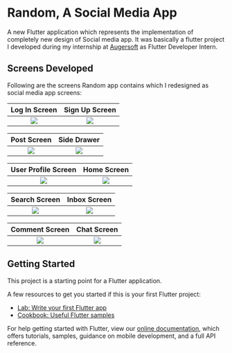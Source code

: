 
# Random, A Social Media App

A new Flutter application which represents the implementation of completely new design of Social media app. It was basically a flutter project I developed during my internship at [Augersoft](https://www.augersoft.com/) as Flutter Developer Intern.

## Screens Developed

Following are the screens Random app contains which I redesigned as social media app screens:

Log In Screen             |   Sign Up Screen
:-------------------------:|:-------------------------:
![](https://github.com/ZAINBASHARATALI/Random-a-social-media-flutter-app-/blob/master/video&images/Screenshot%202022-04-15%20at%2010.42.23%20PM.png?raw=true)  |  ![](https://github.com/ZAINBASHARATALI/Random-a-social-media-flutter-app-/blob/master/video&images/Screenshot%202022-04-15%20at%2010.42.42%20PM.png?raw=true)

Post Screen             |  Side Drawer
:-------------------------:|:-------------------------:
![](https://github.com/ZAINBASHARATALI/Random-a-social-media-flutter-app-/blob/master/video&images/Screenshot%202022-04-15%20at%2010.43.49%20PM.png?raw=true)  |  ![](https://github.com/ZAINBASHARATALI/Random-a-social-media-flutter-app-/blob/master/video&images/Screenshot%202022-04-15%20at%2010.45.24%20PM.png?raw=true)

User Profile Screen             |  Home Screen
:-------------------------:|:-------------------------:
![](https://github.com/ZAINBASHARATALI/Random-a-social-media-flutter-app-/blob/master/video&images/Screenshot%202022-04-15%20at%2010.45.43%20PM.png?raw=true)  |  ![](https://github.com/ZAINBASHARATALI/Random-a-social-media-flutter-app-/blob/master/video&images/Screenshot%202022-04-15%20at%2010.46.51%20PM.png?raw=true)

Search Screen             |  Inbox Screen
:-------------------------:|:-------------------------:
![](https://github.com/ZAINBASHARATALI/Random-a-social-media-flutter-app-/blob/master/video&images/Screenshot%202022-04-15%20at%2010.47.05%20PM.png?raw=true)  |  ![](https://github.com/ZAINBASHARATALI/Random-a-social-media-flutter-app-/blob/master/video&images/Screenshot%202022-04-15%20at%2010.47.18%20PM.png?raw=true)

Comment Screen            |  Chat Screen
:-------------------------:|:-------------------------:
![](https://github.com/ZAINBASHARATALI/Random-a-social-media-flutter-app-/blob/master/video&images/Screenshot%202022-04-15%20at%2010.46.38%20PM.png?raw=true)  |  ![](https://github.com/ZAINBASHARATALI/Random-a-social-media-flutter-app-/blob/master/video&images/Screenshot%202022-04-15%20at%2010.48.55%20PM.png?raw=true)


## Getting Started

This project is a starting point for a Flutter application.

A few resources to get you started if this is your first Flutter project:

- [Lab: Write your first Flutter app](https://flutter.dev/docs/get-started/codelab)
- [Cookbook: Useful Flutter samples](https://flutter.dev/docs/cookbook)

For help getting started with Flutter, view our
[online documentation](https://flutter.dev/docs), which offers tutorials,
samples, guidance on mobile development, and a full API reference.
